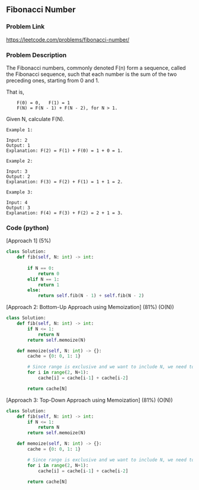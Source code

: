 ## Fibonacci Number

### Problem Link

https://leetcode.com/problems/fibonacci-number/

### Problem Description 

The Fibonacci numbers, commonly denoted F(n) form a sequence, called the Fibonacci sequence, such that each number is the sum of the two preceding ones, starting from 0 and 1. 

That is,
```
    F(0) = 0,   F(1) = 1
    F(N) = F(N - 1) + F(N - 2), for N > 1.
```
Given N, calculate F(N).

```
Example 1:

Input: 2
Output: 1
Explanation: F(2) = F(1) + F(0) = 1 + 0 = 1.

```

```
Example 2:

Input: 3
Output: 2
Explanation: F(3) = F(2) + F(1) = 1 + 1 = 2.

```


```
Example 3:

Input: 4
Output: 3
Explanation: F(4) = F(3) + F(2) = 2 + 1 = 3.

```



### Code (python)

[Approach 1] (5%)

```python
class Solution:
    def fib(self, N: int) -> int:
        
        if N == 0:
            return 0
        elif N == 1:
            return 1
        else:
            return self.fib(N - 1) + self.fib(N - 2)
```

[Approach 2: Bottom-Up Approach using Memoization] (81%) (O(N))

```python
class Solution:
    def fib(self, N: int) -> int:
        if N <= 1:
            return N
        return self.memoize(N)

    def memoize(self, N: int) -> {}:
        cache = {0: 0, 1: 1}

        # Since range is exclusive and we want to include N, we need to put N+1.
        for i in range(2, N+1):
            cache[i] = cache[i-1] + cache[i-2]

        return cache[N]
```

[Approach 3: Top-Down Approach using Memoization] (81%) (O(N))

```python
class Solution:
    def fib(self, N: int) -> int:
        if N <= 1:
            return N
        return self.memoize(N)

    def memoize(self, N: int) -> {}:
        cache = {0: 0, 1: 1}

        # Since range is exclusive and we want to include N, we need to put N+1.
        for i in range(2, N+1):
            cache[i] = cache[i-1] + cache[i-2]

        return cache[N]
```